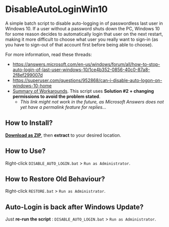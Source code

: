 # DisableAutoLoginWin10
A simple batch script to disable auto-logging in of passwordless last user in Windows 10.
If a user without a password shuts down the PC, Windows 10 for some reason decides to automatically login that user on the next restart,
making it more difficult to choose what user you really want to sign-in (as you have to sign-out of that account first before being able
to choose).

For more information, read these threads:
- https://answers.microsoft.com/en-us/windows/forum/all/how-to-stop-auto-login-of-last-user-windows-10/1ce4b352-0856-40c0-87a8-2f8ef299007d
- https://superuser.com/questions/952868/can-i-disable-auto-logon-on-windows-10-home
- [Summary of Workarounds](https://answers.microsoft.com/en-us/windows/forum/all/how-to-stop-auto-login-of-last-user-windows-10/1ce4b352-0856-40c0-87a8-2f8ef299007d?msgId=099c2bd3-ad2d-4ffe-bb97-ab04b6eaeb58). This script uses **Solution #2 + changing permissions to avoid the problem stated**.
  - _This link might not work in the future, as Microsoft Answers does not yet have a permalink feature for replies..._

## How to Install?
**[Download as ZIP](https://github.com/christiankyle-ching/DisableAutoLoginWin10/archive/refs/heads/main.zip)**, then **extract** to your desired location.

## How to Use?
Right-click `DISABLE_AUTO_LOGIN.bat` > `Run as Administrator`.

## How to Restore Old Behaviour?
Right-click `RESTORE.bat` > `Run as Administrator`.

## Auto-Login is back after Windows Update?
Just **re-run the script** : `DISABLE_AUTO_LOGIN.bat` > `Run as Administrator`.

